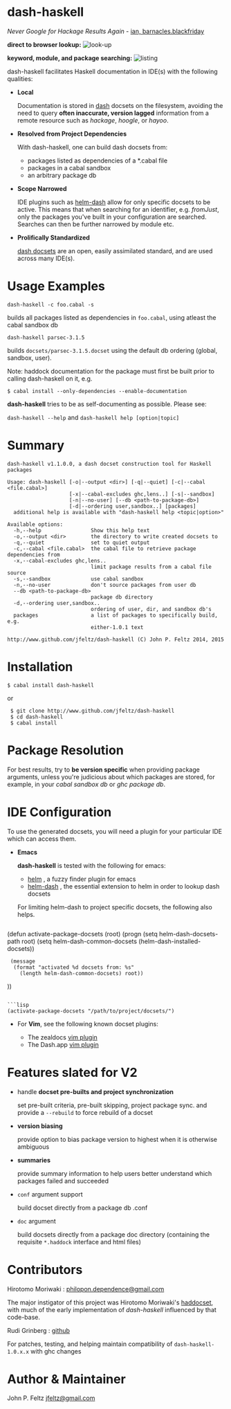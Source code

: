 dash-haskell
============
*Never Google for Hackage Results Again* - [ian, barnacles.blackfriday](https://barnacles.blackfriday/)

  **direct to browser lookup:**
  ![look-up](/img/lookup.png?raw=true)
 

  **keyword, module, and package searching:**
  ![listing](/img/listing.png?raw=true)

dash-haskell facilitates Haskell documentation in IDE(s) with the following qualities:
  
  * **Local**

    Documentation is stored in [dash](http://kapeli.com/dash) docsets on the filesystem,
    avoiding the need to query **often inaccurate, version lagged** information from a remote resource such as *hackage*,
    *hoogle*, or *hayoo*.
    
  * **Resolved from Project Dependencies**

    With dash-haskell, one can build dash docsets from:
     * packages listed as dependencies of a *.cabal file
     * packages in a cabal sandbox
     * an arbitrary package db

  * **Scope Narrowed**
    
    IDE plugins such as [helm-dash](https://github.com/areina/helm-dash)
    allow for only specific docsets to be active. This means that
    when searching for an identifier, e.g. *fromJust*, only the
    packages you've built in your configuration are searched. Searches
    can then be further narrowed by module etc.

  * **Prolifically Standardized** 

    [dash docsets](http://kapeli.com/dash) are an open, easily assimilated standard, and
    are used across many IDE(s).

Usage Examples
==============
```dash-haskell -c foo.cabal -s```

builds all packages listed as dependencies in ```foo.cabal```, using atleast the cabal sandbox db

```dash-haskell parsec-3.1.5 ```

builds ```docsets/parsec-3.1.5.docset``` using the default db ordering (global, sandbox, user). 

Note: haddock documentation for the package must first be built prior to calling dash-haskell on it, e.g.
```
$ cabal install --only-dependencies --enable-documentation
```

**dash-haskell** tries to be as self-documenting as possible. Please see:

```dash-haskell --help``` and ```dash-haskell help [option|topic]```

Summary
=======
```
dash-haskell v1.1.0.0, a dash docset construction tool for Haskell packages

Usage: dash-haskell [-o|--output <dir>] [-q|--quiet] [-c|--cabal <file.cabal>]
                    [-x|--cabal-excludes ghc,lens..] [-s|--sandbox]
                    [-n|--no-user] [--db <path-to-package-db>]
                    [-d|--ordering user,sandbox..] [packages]
  additional help is available with "dash-haskell help <topic|option>"

Available options:
  -h,--help                Show this help text
  -o,--output <dir>        the directory to write created docsets to
  -q,--quiet               set to quiet output
  -c,--cabal <file.cabal>  the cabal file to retrieve package dependencies from
  -x,--cabal-excludes ghc,lens..
                           limit package results from a cabal file source
  -s,--sandbox             use cabal sandbox
  -n,--no-user             don't source packages from user db
  --db <path-to-package-db>
                           package db directory
  -d,--ordering user,sandbox..
                           ordering of user, dir, and sandbox db's
  packages                 a list of packages to specifically build, e.g.
                           either-1.0.1 text

http://www.github.com/jfeltz/dash-haskell (C) John P. Feltz 2014, 2015

```

Installation
============
```
$ cabal install dash-haskell
```
or

```
 $ git clone http://www.github.com/jfeltz/dash-haskell
 $ cd dash-haskell
 $ cabal install 
```

Package Resolution
==================
For best results, try to **be version specific** when providing
package arguments, unless you're judicious about which packages are
stored, for example, in your *cabal sandbox db* or *ghc package db*.

IDE Configuration
=================
To use the generated docsets, you will need a plugin for your particular IDE which can access
them.

* **Emacs**

  **dash-haskell** is tested with the following for emacs:

  * [helm](https://github.com/emacs-helm/helm) , a fuzzy finder plugin for emacs
  * [helm-dash](https://github.com/areina/helm-dash) , the essential extension to helm in order to lookup dash docsets

  For limiting helm-dash to project specific docsets, the following also helps. 

  ```lisp
(defun activate-package-docsets (root) 
  (progn
     (setq helm-dash-docsets-path root) 
     (setq helm-dash-common-docsets (helm-dash-installed-docsets))
      
     (message 
      (format "activated %d docsets from: %s" 
        (length helm-dash-common-docsets) root))
  ))
  ```

  ```lisp
  (activate-package-docsets "/path/to/project/docsets/")
```

* For **Vim**, see the following known docset plugins:

    * The zealdocs [vim plugin](http://www.zealdocs.org)
    * The Dash.app [vim plugin](https://github.com/rizzatti/dash.vim)

Features slated for V2
======================
* handle **docset pre-builts and project synchronization**

  set pre-built criteria, pre-built skipping, project package sync.
  and provide a ```--rebuild``` to force rebuild of a docset

* **version biasing** 

  provide option to bias package version to highest when it is otherwise ambiguous

* **summaries**

  provide summary information to help users better understand which
  packages failed and succeeded

* ```conf``` argument support 

    build docset directly from a package db .conf 

* ```doc``` argument 

    build docsets directly from a package doc directory 
    (containing the requisite ```*.haddock``` interface and html files)

Contributors
============
Hirotomo Moriwaki : <philopon.dependence@gmail.com>

The major instigator of this project was Hirotomo Moriwaki's [haddocset](https://github.com/philopon/haddocset), with much of the early implementation of *dash-haskell* influenced by that code-base.

Rudi Grinberg : [github](http://github.com/rgrinberg)

For patches, testing, and helping maintain compatibility of ```dash-haskell-1.0.x.x``` with ghc changes

Author & Maintainer
===================
John P. Feltz <jfeltz@gmail.com>
